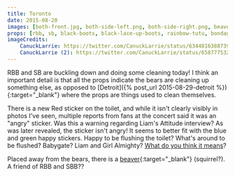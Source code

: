 ```yaml
---
title: Toronto
date: 2015-08-20
images: [both-front.jpg, both-side-left.png, both-side-right.png, beaver.jpg, red-sticker-1.jpg, red-sticker-2.jpg]
props: [rbb, sb, black-boots, black-lace-up-boots, rainbow-tutu, bondage-gear, bear-boxers, harley-jacket, rainbow-tshirt, silver-sparkly-fedora, studded-black-choker, aviators, toilet, toilet-paper, toilet-bowl-brush, pail, lysol, blue-happy-sticker, green-happy-sticker, freddie-mustache, divine-eyebrows, red-happy-sticker, beaver]
imageCredits:
    CanuckLarrie: https://twitter.com/CanuckLarrie/status/634481638873952256
    CanuckLarrie (2): https://twitter.com/CanuckLarrie/status/658777532850835456
---
```

RBB and SB are buckling down and doing some cleaning today! I think an important detail is that all the props indicate the bears are cleaning up something else, as opposed to [Detroit]({% post_url 2015-08-29-detroit %}){:target="_blank"} where the props are things used to clean themselves.

There is a new Red sticker on the toilet, and while it isn't clearly visibly in photos I've seen, multiple reports from fans at the concert said it was an "angry" sticker. Was this a warning regarding Liam's Attitude interview? As was later revealed, the sticker isn't angry! It seems to better fit with the blue and green happy stickers. Happy to be flushing the toilet? What's around to be flushed? Babygate? Liam and Girl Almighty? [What do you think it means]({{site.baseurl}}contribute)?

Placed away from the bears, there is a [beaver]({{site.baseurl}}props/beaver){:target="_blank"} (squirrel?). A friend of RBB and SBB??

